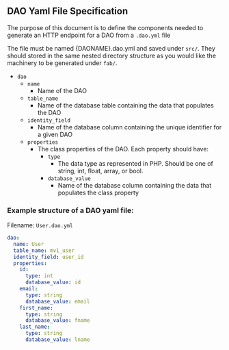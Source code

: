 ## DAO Yaml File Specification

The purpose of this document is to define the components needed to generate an HTTP endpoint for a DAO from a `.dao.yml` file

The file must be named {DAONAME}.dao.yml and saved under `src/`. They should stored in the same nested directory structure as you would like the machinery to be generated under `fab/`.  
- `dao`
    - `name`
        - Name of the DAO
    - `table_name`
        - Name of the database table containing the data that populates the DAO
    - `identity_field`
        - Name of the database column containing the unique identifier for a given DAO
    - `properties`
        - The class properties of the DAO. Each property should have:
            - `type`
                - The data type as represented in PHP. Should be one of string, int, float, array, or bool.
            - `database_value`
                - Name of the database column containing the data that populates the class property

### Example structure of a DAO yaml file:

Filename: `User.dao.yml`
```yaml
dao:
  name: User
  table_name: mv1_user
  identity_field: user_id
  properties:
    id:
      type: int
      database_value: id
    email:
      type: string
      database_value: email
    first_name:
      type: string
      database_value: fname
    last_name:
      type: string
      database_value: lname
```
